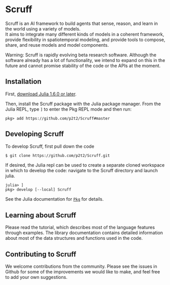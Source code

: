 # Scruff

Scruff is an AI framework to build agents that sense, reason, and learn in the world using a variety of models.  
It aims to integrate many different kinds of models in a coherent framework, provide flexibility in spatiotemporal modeling, and provide tools to compose, share, and reuse models and model components.

Warning: Scruff is rapidly evolving beta research software. Although the software already has a lot of functionality, we intend to expand on this in the future and cannot promise stability of the code or the APIs at the moment.

## Installation

First, [download Julia 1.6.0 or later](https://julialang.org/downloads/).

Then, install the Scruff package with the Julia package manager.  From the Julia REPL, type `]` to enter the Pkg REPL mode and then run:

```julia-repl
pkg> add https://github.com/p2t2/Scruff#master
```

## Developing Scruff

To develop Scruff, first pull down the code

```bash
$ git clone https://github.com/p2t2/Scruff.git
```

If desired, the Julia repl can be used to create a separate cloned workspace in which to develop the code:  navigate to the Scruff directory and launch julia.  

```julia-repl
julia> ]
pkg> develop [--local] Scruff
```

See the Julia documentation for [`Pkg`](https://docs.julialang.org/en/v1/stdlib/Pkg/index.html) for details.

## Learning about Scruff

Please read the tutorial, which describes most of the language features through examples.
The library documentation contains detailed information about most of the data structures
and functions used in the code.

## Contributing to Scruff

We welcome contributions from the community. Please see the issues in Github for some of the improvements 
we would like to make, and feel free to add your own suggestions. 